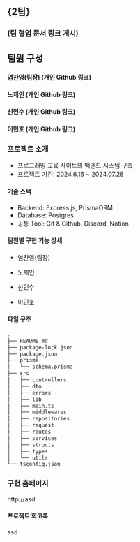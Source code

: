 ## {2팀}

### (팀 협업 문서 링크 게시)

## 팀원 구성

#### 염찬영(팀장) (개인 Github 링크)

#### 노제인 (개인 Github 링크)

#### 신민수 (개인 Github 링크)

#### 이민호 (개인 Github 링크)

### 프로젝트 소개

- 프로그래밍 교육 사이트의 백엔드 시스템 구축
- 프로젝트 기간: 2024.6.16 ~ 2024.07.28

#### 기술 스택

- Backend: Express.js, PrismaORM
- Database: Postgres
- 공통 Tool: Git & Github, Discord, Notion

#### 팀원별 구현 기능 상세

- 염찬영(팀장)

- 노제인

- 신민수

- 이민호

#### 파일 구조

```bash
.
├── README.md
├── package-lock.json
├── package.json
├── prisma
│   └── schema.prisma
├── src
│   ├── controllers
│   ├── dto
│   ├── errors
│   ├── lib
│   ├── main.ts
│   ├── middlewares
│   ├── repositories
│   ├── request
│   ├── routes
│   ├── services
│   ├── structs
│   ├── types
│   └── utils
└── tsconfig.json
```

### 구현 홈페이지

http://asd

#### 프로젝트 회고록

asd
